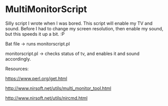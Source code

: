 MultiMonitorScript
==================

Silly script I wrote when I was bored. This script will enable my TV and sound. 
Before I had to change my screen resolution, then enable my sound, but this speeds it up a bit. :P

Bat file -> runs monitorscript.pl

monitorscript.pl -> checks status of tv, and enables it and sound accordingly.

Resources:

https://www.perl.org/get.html

http://www.nirsoft.net/utils/multi_monitor_tool.html

http://www.nirsoft.net/utils/nircmd.html

